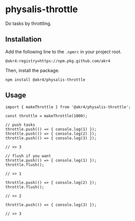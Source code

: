 # physalis-throttle

Do tasks by throttling.

## Installation 

Add the following line to the `.npmrc` in your project root.

```
@akr4:registry=https://npm.pkg.github.com/akr4
```

Then, install the package.

```
npm install @akr4/physalis-throttle
```

## Usage

```
import { makeThrottle } from '@akr4/physalis-throttle';

const throttle = makeThrottle(1000);

// push tasks
throttle.push(() => { console.log(1) });
throttle.push(() => { console.log(2) });
throttle.push(() => { console.log(3) });

// >> 3

// flush if you want
throttle.push(() => { console.log(1) });
throttle.flush();

// >> 1

throttle.push(() => { console.log(2) });
throttle.flush();

// >> 2

throttle.push(() => { console.log(3) });

// >> 3
```

